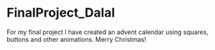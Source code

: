 # FinalProject_Dalal
For my final project I have created an advent calendar using squares, buttons and other animations. Merry Christmas!
